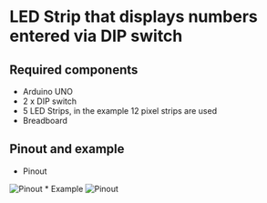 # LED Strip that displays numbers entered via DIP switch

## Required components
- Arduino UNO
- 2 x DIP switch
- 5 LED Strips, in the example 12 pixel strips are used
- Breadboard

## Pinout and example
* Pinout
<img src="" alt="Pinout">
* Example
<img src="" alt="Pinout">
